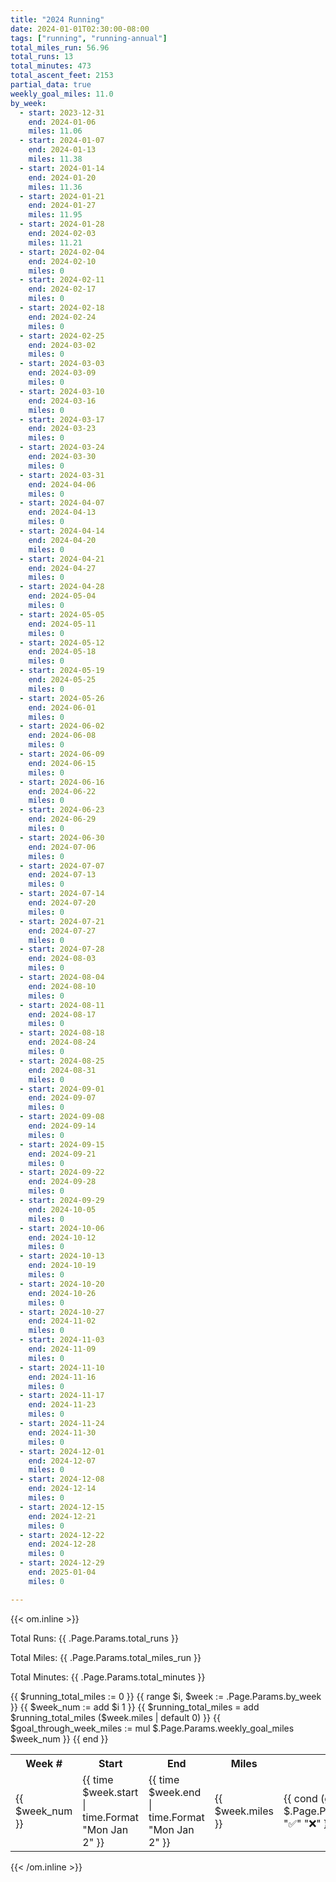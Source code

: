 ```yaml
---
title: "2024 Running"
date: 2024-01-01T02:30:00-08:00
tags: ["running", "running-annual"]
total_miles_run: 56.96
total_runs: 13
total_minutes: 473
total_ascent_feet: 2153
partial_data: true
weekly_goal_miles: 11.0
by_week:
  - start: 2023-12-31
    end: 2024-01-06
    miles: 11.06
  - start: 2024-01-07
    end: 2024-01-13
    miles: 11.38
  - start: 2024-01-14
    end: 2024-01-20
    miles: 11.36
  - start: 2024-01-21
    end: 2024-01-27
    miles: 11.95
  - start: 2024-01-28
    end: 2024-02-03
    miles: 11.21
  - start: 2024-02-04
    end: 2024-02-10
    miles: 0
  - start: 2024-02-11
    end: 2024-02-17
    miles: 0
  - start: 2024-02-18
    end: 2024-02-24
    miles: 0
  - start: 2024-02-25
    end: 2024-03-02
    miles: 0
  - start: 2024-03-03
    end: 2024-03-09
    miles: 0
  - start: 2024-03-10
    end: 2024-03-16
    miles: 0
  - start: 2024-03-17
    end: 2024-03-23
    miles: 0
  - start: 2024-03-24
    end: 2024-03-30
    miles: 0
  - start: 2024-03-31
    end: 2024-04-06
    miles: 0
  - start: 2024-04-07
    end: 2024-04-13
    miles: 0
  - start: 2024-04-14
    end: 2024-04-20
    miles: 0
  - start: 2024-04-21
    end: 2024-04-27
    miles: 0
  - start: 2024-04-28
    end: 2024-05-04
    miles: 0
  - start: 2024-05-05
    end: 2024-05-11
    miles: 0
  - start: 2024-05-12
    end: 2024-05-18
    miles: 0
  - start: 2024-05-19
    end: 2024-05-25
    miles: 0
  - start: 2024-05-26
    end: 2024-06-01
    miles: 0
  - start: 2024-06-02
    end: 2024-06-08
    miles: 0
  - start: 2024-06-09
    end: 2024-06-15
    miles: 0
  - start: 2024-06-16
    end: 2024-06-22
    miles: 0
  - start: 2024-06-23
    end: 2024-06-29
    miles: 0
  - start: 2024-06-30
    end: 2024-07-06
    miles: 0
  - start: 2024-07-07
    end: 2024-07-13
    miles: 0
  - start: 2024-07-14
    end: 2024-07-20
    miles: 0
  - start: 2024-07-21
    end: 2024-07-27
    miles: 0
  - start: 2024-07-28
    end: 2024-08-03
    miles: 0
  - start: 2024-08-04
    end: 2024-08-10
    miles: 0
  - start: 2024-08-11
    end: 2024-08-17
    miles: 0
  - start: 2024-08-18
    end: 2024-08-24
    miles: 0
  - start: 2024-08-25
    end: 2024-08-31
    miles: 0
  - start: 2024-09-01
    end: 2024-09-07
    miles: 0
  - start: 2024-09-08
    end: 2024-09-14
    miles: 0
  - start: 2024-09-15
    end: 2024-09-21
    miles: 0
  - start: 2024-09-22
    end: 2024-09-28
    miles: 0
  - start: 2024-09-29
    end: 2024-10-05
    miles: 0
  - start: 2024-10-06
    end: 2024-10-12
    miles: 0
  - start: 2024-10-13
    end: 2024-10-19
    miles: 0
  - start: 2024-10-20
    end: 2024-10-26
    miles: 0
  - start: 2024-10-27
    end: 2024-11-02
    miles: 0
  - start: 2024-11-03
    end: 2024-11-09
    miles: 0
  - start: 2024-11-10
    end: 2024-11-16
    miles: 0
  - start: 2024-11-17
    end: 2024-11-23
    miles: 0
  - start: 2024-11-24
    end: 2024-11-30
    miles: 0
  - start: 2024-12-01
    end: 2024-12-07
    miles: 0
  - start: 2024-12-08
    end: 2024-12-14
    miles: 0
  - start: 2024-12-15
    end: 2024-12-21
    miles: 0
  - start: 2024-12-22
    end: 2024-12-28
    miles: 0
  - start: 2024-12-29
    end: 2025-01-04
    miles: 0

---
```


<!--more-->

{{< om.inline >}}
<p>Total Runs: {{ .Page.Params.total_runs }}</p>
<p>Total Miles: {{ .Page.Params.total_miles_run }}</p>
<p>Total Minutes: {{ .Page.Params.total_minutes }}</p>

<table>
  <tr>
    <th>Week #</th>
    <th>Start</th>
    <th>End</th>
    <th>Miles</th>
    <th>Goal Complete</th>
    <th>Net Pace</th>
  </tr>
  {{ $running_total_miles := 0 }}
  {{ range $i, $week := .Page.Params.by_week }}
    {{ $week_num := add $i 1 }}
    {{ $running_total_miles = add $running_total_miles ($week.miles | default 0) }}
    {{ $goal_through_week_miles := mul $.Page.Params.weekly_goal_miles $week_num }}
    <tr>
      <td>{{ $week_num }}</td>
      <td>{{ time $week.start | time.Format "Mon Jan 2" }}</td>
      <td>{{ time $week.end | time.Format "Mon Jan 2" }}</td>
      <td>{{ $week.miles }}</td>
      <td>{{ cond (gt $week.miles $.Page.Params.weekly_goal_miles) "✅" "❌" }}</td>
      <td>{{ (sub $running_total_miles $goal_through_week_miles ) | lang.FormatNumber 1 }}</td>
    </tr>
  {{ end }}


</table>
{{< /om.inline >}}
